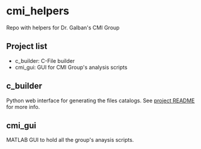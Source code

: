 # cmi_helpers

Repo with helpers for Dr. Galban's CMI Group

## Project list
- c_builder: C-File builder
- cmi_gui: GUI for CMI Group's analysis scripts

## c_builder
Python web interface for generating the files catalogs.
See [project README](c_builder/README.md) for more info.

## cmi_gui
MATLAB GUI to hold all the group's anaysis scripts. 